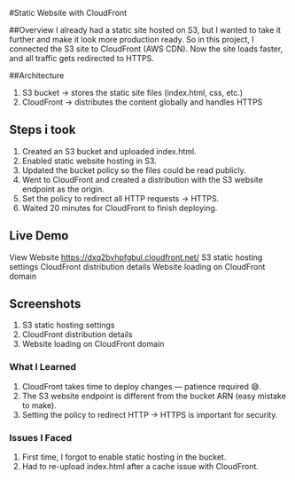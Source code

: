 #Static Website with CloudFront


##Overview
I already had a static site hosted on S3, but I wanted to take it further and make it look more production ready.
So in this project, I connected the S3 site to CloudFront (AWS CDN). Now the site loads faster, and all traffic gets redirected to HTTPS.

##Architecture
1. S3 bucket → stores the static site files (index.html, css, etc.)
2. CloudFront → distributes the content globally and handles HTTPS
   
## Steps i took
1. Created an S3 bucket and uploaded index.html.
2. Enabled static website hosting in S3.
3. Updated the bucket policy so the files could be read publicly.
4. Went to CloudFront and created a distribution with the S3 website endpoint as the origin.
5. Set the policy to redirect all HTTP requests → HTTPS.
6. Waited 20 minutes for CloudFront to finish deploying.

## Live Demo
View Website https://dxq2bvhpfgbul.cloudfront.net/
S3 static hosting settings
CloudFront distribution details
Website loading on CloudFront domain

## Screenshots 
1. S3 static hosting settings
2. CloudFront distribution details
3. Website loading on CloudFront domain
   
### What I Learned
1. CloudFront takes time to deploy changes — patience required 😅.
2. The S3 website endpoint is different from the bucket ARN (easy mistake to make).
3. Setting the policy to redirect HTTP → HTTPS is important for security.

### Issues I Faced
1. First time, I forgot to enable static hosting in the bucket.
2. Had to re-upload index.html after a cache issue with CloudFront.
